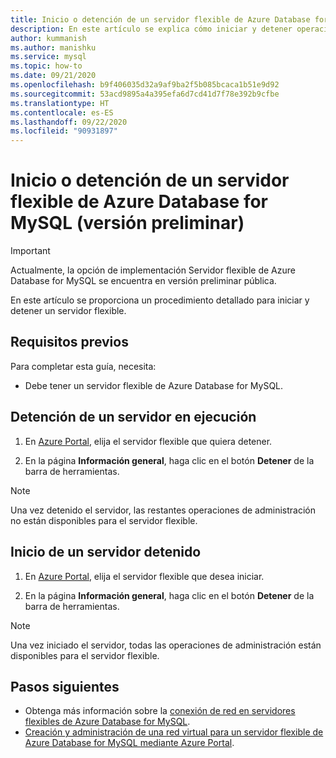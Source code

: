 ```yaml
---
title: Inicio o detención de un servidor flexible de Azure Database for MySQL mediante Azure Portal
description: En este artículo se explica cómo iniciar y detener operaciones en Azure Database for MySQL mediante Azure Portal.
author: kummanish
ms.author: manishku
ms.service: mysql
ms.topic: how-to
ms.date: 09/21/2020
ms.openlocfilehash: b9f406035d32a9af9ba2f5b085bcaca1b51e9d92
ms.sourcegitcommit: 53acd9895a4a395efa6d7cd41d7f78e392b9cfbe
ms.translationtype: HT
ms.contentlocale: es-ES
ms.lasthandoff: 09/22/2020
ms.locfileid: "90931897"
---
```

# <a name="stopstart-an-azure-database-for-mysql---flexible-server-preview"></a>Inicio o detención de un servidor flexible de Azure Database for MySQL (versión preliminar)


> [!IMPORTANT]
> Actualmente, la opción de implementación Servidor flexible de Azure Database for MySQL se encuentra en versión preliminar pública.

En este artículo se proporciona un procedimiento detallado para iniciar y detener un servidor flexible.

## <a name="prerequisites"></a>Requisitos previos

Para completar esta guía, necesita:

-   Debe tener un servidor flexible de Azure Database for MySQL.

## <a name="stop-a-running-server"></a>Detención de un servidor en ejecución

1.  En [Azure Portal](https://portal.azure.com/), elija el servidor flexible que quiera detener.

2.  En la página **Información general**, haga clic en el botón **Detener** de la barra de herramientas.

> [!NOTE]
> Una vez detenido el servidor, las restantes operaciones de administración no están disponibles para el servidor flexible.

## <a name="start-a-stopped-server"></a>Inicio de un servidor detenido

1.  En [Azure Portal](https://portal.azure.com/), elija el servidor flexible que desea iniciar.

2.  En la página **Información general**, haga clic en el botón **Detener** de la barra de herramientas.

> [!NOTE]
> Una vez iniciado el servidor, todas las operaciones de administración están disponibles para el servidor flexible.

## <a name="next-steps"></a>Pasos siguientes
- Obtenga más información sobre la [conexión de red en servidores flexibles de Azure Database for MySQL](./concepts-networking.md).
- [Creación y administración de una red virtual para un servidor flexible de Azure Database for MySQL mediante Azure Portal](./how-to-manage-virtual-network-portal.md).

